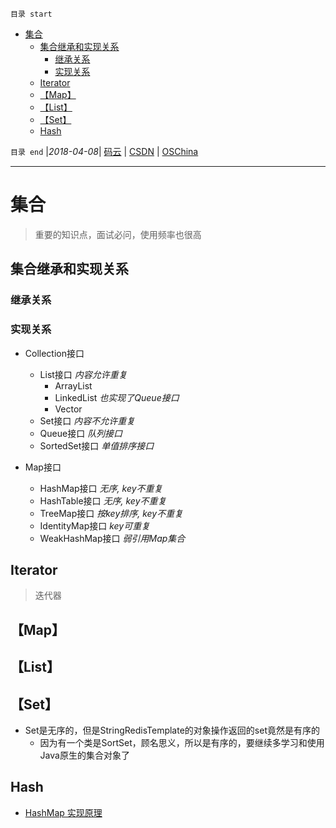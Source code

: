 `目录 start`
 
- [集合](#集合)
    - [集合继承和实现关系](#集合继承和实现关系)
        - [继承关系](#继承关系)
        - [实现关系](#实现关系)
    - [Iterator](#iterator)
    - [【Map】](#map)
    - [【List】](#list)
    - [【Set】](#set)
    - [Hash](#hash)

`目录 end` |_2018-04-08_| [码云](https://gitee.com/kcp1104) | [CSDN](http://blog.csdn.net/kcp606) | [OSChina](https://my.oschina.net/kcp1104)
****************************************
# 集合
> 重要的知识点，面试必问，使用频率也很高

## 集合继承和实现关系
### 继承关系
### 实现关系
- Collection接口
    - List接口  _内容允许重复_
        - ArrayList
        - LinkedList _也实现了Queue接口_
        - Vector
    - Set接口 _内容不允许重复_
    - Queue接口 _队列接口_
    - SortedSet接口 _单值排序接口_

- Map接口
    - HashMap接口 _无序, key不重复_
    - HashTable接口 _无序, key不重复_
    - TreeMap接口 _按key排序, key不重复_
    - IdentityMap接口 _key可重复_
    - WeakHashMap接口 _弱引用Map集合_

## Iterator
> 迭代器


## 【Map】

## 【List】

## 【Set】
- Set是无序的，但是StringRedisTemplate的对象操作返回的set竟然是有序的
    - 因为有一个类是SortSet，顾名思义，所以是有序的，要继续多学习和使用Java原生的集合对象了


## Hash
- [HashMap 实现原理](http://www.importnew.com/27043.html)